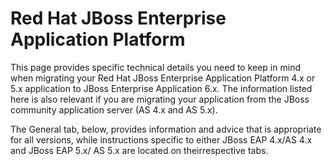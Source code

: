 Red Hat JBoss Enterprise Application Platform
=====================================

This page provides specific technical details you need to keep in mind when migrating your Red Hat JBoss Enterprise Application Platform 4.x or 5.x application to JBoss Enterprise Application 6.x.  The information listed here is also relevant if you are migrating your application from the JBoss community application server (AS 4.x and AS 5.x).

The General tab, below, provides information and advice that is appropriate for all versions, while instructions specific to either JBoss EAP 4.x/AS 4.x and JBoss EAP 5.x/ AS 5.x are located on theirrespective tabs.
